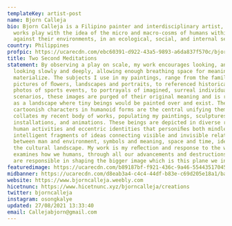 ```yaml
---
templateKey: artist-post
name: Bjorn Calleja
bio: Bjorn Calleja is a Filipino painter and interdisciplinary artist, whose
  works play with the idea of the micro and macro-cosms of humans within and
  against their environments, in an ecological, social, and internal sense.
country: Philippines
profpic: https://ucarecdn.com/ebc60391-d922-43a5-9893-a6da837f570c/bjorn_500c.gif
title: Two Second Meditations
statement: By observing a play on scale, my work encourages looking, and then
  looking slowly and deeply, allowing enough breathing space for meaning to
  materialize. The subjects I use in my paintings, range from the familiar
  pictures of ﬂowers, landscapes and portraits, to referenced historical images,
  photos of sports events, to portrayals of imagined, surreal individuals and
  scenarios, these images are purged of their original meaning and is reframed
  as a landscape where tiny beings would be painted over and exist. These minute
  cartoonish characters in humanoid forms are the central unifying theme that
  collates my recent body of works, populating my paintings, sculptures,
  installations, and animations. These beings are depicted in diverse range of
  human activities and eccentric identities that personiﬁes both mindless and
  intelligent fragments of ideas connecting visible and invisible relationships
  between man and environment, symbols and meaning, space and time, identity and
  the cultural landscape. My work is my reﬂection and response to the world, it
  examines how we humans, through all our advancements and destructions caused,
  are responsible in shaping the bigger image which is this plane we inhabit.
featuredimage: https://ucarecdn.com/b89187bf-f921-436c-9a46-554435170457/main_page_bjorn.jpg
midbanner: https://ucarecdn.com/d8eab3a4-c4c4-44df-b83e-c69d205e18a1/banner_bjorn1.jpg
website: https://www.bjorncalleja.weebly.com
hicetnunc: https://www.hicetnunc.xyz/bjorncalleja/creations
twitter: bjorncalleja
instagram: osongkalye
updated: 27/08/2021 13:33:40
email: Callejabjorn@gmail.com
---
```

